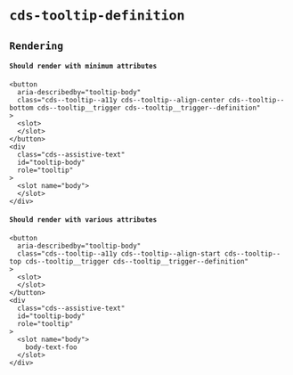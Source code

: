# `cds-tooltip-definition`

## `Rendering`

#### `Should render with minimum attributes`

```
<button
  aria-describedby="tooltip-body"
  class="cds--tooltip--a11y cds--tooltip--align-center cds--tooltip--bottom cds--tooltip__trigger cds--tooltip__trigger--definition"
>
  <slot>
  </slot>
</button>
<div
  class="cds--assistive-text"
  id="tooltip-body"
  role="tooltip"
>
  <slot name="body">
  </slot>
</div>

```

#### `Should render with various attributes`

```
<button
  aria-describedby="tooltip-body"
  class="cds--tooltip--a11y cds--tooltip--align-start cds--tooltip--top cds--tooltip__trigger cds--tooltip__trigger--definition"
>
  <slot>
  </slot>
</button>
<div
  class="cds--assistive-text"
  id="tooltip-body"
  role="tooltip"
>
  <slot name="body">
    body-text-foo
  </slot>
</div>

```
